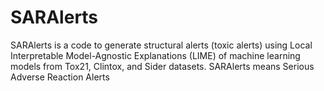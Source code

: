 # SARAlerts
SARAlerts is a code to generate structural alerts (toxic alerts) using Local Interpretable Model-Agnostic Explanations (LIME) of machine learning models from Tox21, Clintox, and Sider datasets.
SARAlerts means Serious Adverse Reaction Alerts
